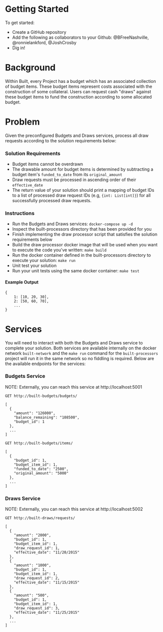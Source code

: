 # Getting Started

To get started:
* Create a GitHub repository
* Add the following as collaborators to your Github: @BFreeNashville, @ronnielankford, @JoshCrosby
* Dig in!

# Background

Within Built, every Project has a budget which has an associated collection of budget items. These budget items represent costs associated with the construction of some collateral. Users can request cash "draws" against these budget items to fund the construction according to some allocated budget.

# Problem

Given the preconfigured Budgets and Draws services, process all draw requests according to the
solution requirements below:

### Solution Requirements

* Budget items cannot be overdrawn
* The drawable amount for budget items is determined by subtracting a budget item's `funded_to_date` from its `original_amount`
* Draw requests must be processed in ascending order of their `effective_date`
* The return value of your solution should print a mapping of budget IDs to a list of processed draw request IDs (e.g, `{int: List[int]}`) for all successfully processed draw requests.

### Instructions

* Run the Budgets and Draws services: `docker-compose up -d`
* Inspect the built-processors directory that has been provided for you
* Finish implementing the draw processor script that satisfies the solution requirements below
* Build the draw processor docker image that will be used when you want to execute the code you've written: `make build`
* Run the docker container defined in the built-processors directory to execute your solution: `make run`
* Unit test your solution
* Run your unit tests using the same docker container: `make test`

#### Example Output

```
{
    1: [10, 20, 30],
    2: [50, 60, 70],
    ...
}
```

# Services

You will need to interact with both the Budgets and Draws service to complete your solution. Both services are available internally on the docker network `built-network` and the `make run` command for the `built-processors` project will run it in the same network so no fiddling is required. Below are the available endpoints for the services:

### Budgets Service

NOTE: Externally, you can reach this service at http://localhost:5001

```
GET http://built-budgets/budgets/

[
  {
    "amount": "126000",
    "balance_remaining": "108500",
    "budget_id": 1
  },
  ...
]
```

```
GET http://built-budgets/items/

[
  {
    "budget_id": 1,
    "budget_item_id": 1,
    "funded_to_date": "2500",
    "original_amount": "5000"
  },
  ...
]
```

### Draws Service

NOTE: Externally, you can reach this service at http://localhost:5002

```
GET http://built-draws/requests/

[
  {
    "amount": "2000",
    "budget_id": 1,
    "budget_item_id": 1,
    "draw_request_id": 1,
    "effective_date": "11/20/2015"
  },
  {
    "amount": "1000",
    "budget_id": 1,
    "budget_item_id": 1,
    "draw_request_id": 2,
    "effective_date": "11/15/2015"
  },
  {
    "amount": "500",
    "budget_id": 1,
    "budget_item_id": 1,
    "draw_request_id": 3,
    "effective_date": "11/25/2015"
  },
  ...
]
```
